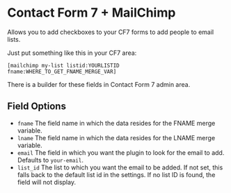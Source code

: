 # Contact Form 7 + MailChimp

Allows you to add checkboxes to your CF7 forms to add people to email lists.

Just put something like this in your CF7 area:

    [mailchimp my-list listid:YOURLISTID fname:WHERE_TO_GET_FNAME_MERGE_VAR]

There is a builder for these fields in Contact Form 7 admin area.

## Field Options

* `fname` The field name in which the data resides for the FNAME merge variable.
* `lname` The field name in which the data resides for the LNAME merge variable.
* `email` The field in which you want the plugin to look for the email to add.
Defaults to `your-email`.
* `list_id` The list to which you want the email to be added.  If not set, this
falls back to the default list id in the settings.  If no list ID is found, the
field will not display.
